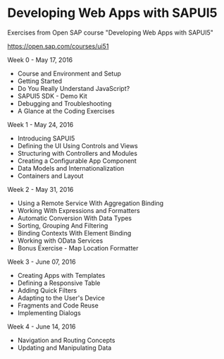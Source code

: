 # Developing Web Apps with SAPUI5

Exercises from Open SAP course "Developing Web Apps with SAPUI5"

https://open.sap.com/courses/ui51

Week 0 - May 17, 2016
- Course and Environment and Setup
- Getting Started
- Do You Really Understand JavaScript?
- SAPUI5 SDK - Demo Kit
- Debugging and Troubleshooting
- A Glance at the Coding Exercises

Week 1 - May 24, 2016
- Introducing SAPUI5
- Defining the UI Using Controls and Views
- Structuring with Controllers and Modules
- Creating a Configurable App Component
- Data Models and Internationalization
- Containers and Layout

Week 2 - May 31, 2016
- Using a Remote Service With Aggregation Binding
- Working With Expressions and Formatters
- Automatic Conversion With Data Types
- Sorting, Grouping And Filtering
- Binding Contexts With Element Binding
- Working with OData Services
- Bonus Exercise - Map Location Formatter

Week 3 - June 07, 2016
- Creating Apps with Templates
- Defining a Responsive Table
- Adding Quick Filters
- Adapting to the User's Device
- Fragments and Code Reuse
- Implementing Dialogs

Week 4 - June 14, 2016
- Navigation and Routing Concepts
- Updating and Manipulating Data
